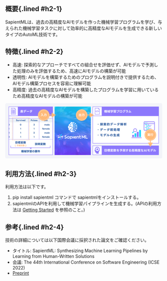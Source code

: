 ## 概要{.lined #h2-1}

SapientMLは、過去の高精度なAIモデルを作った機械学習プログラムを学び、与えられた機械学習タスクに対して効率的に高精度なAIモデルを生成できる新しいタイプのAutoML技術です。

## 特徴{.lined #h2-2}

- 高速: 探索的なアプローチですべての組合せを評価せず、AIモデルで予測した処理のみを評価するため、高速にAIモデルの構築が可能
- 透明性: AIモデルを構築するためのプログラムを説明付きで提供するため、AIモデル構築プロセスを容易に理解可能
- 高精度: 過去の高精度なAIモデルを構築したプログラムを学習に用いているため高精度なAIモデルの構築が可能

![SapientMLの特徴](/img/ja/sapientMl_ja.svg)

## 利用方法{.lined #h2-3}

利用方法は以下です。
1. pip install sapientml コマンドで sapientmlをインストールする。
1. sapientmlのAPIを利用して機械学習パイプラインを生成する。(APIの利用方法は [Getting Started](https://github.com/sapientml/sapientml#getting-started) を参照のこと。)

## 参考{.lined #h2-4}
技術の詳細については以下国際会議に採択された論文をご確認ください。

- タイトル: SapientML: Synthesizing Machine Learning Pipelines by Learning from Human-Written Solutions
- 会議: The 44th International Conference on Software Engineering (ICSE 2022)
- [Preprint](https://arxiv.org/abs/2202.10451)
